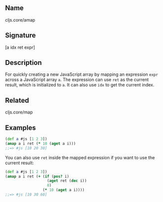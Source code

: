 ## Name
cljs.core/amap

## Signature
[a idx ret expr]

## Description

For quickly creating a new JavaScript array by mapping an expression `expr`
across a JavaScript array `a`.  The expression can use `ret` as the current
result, which is initialized to `a`.  It can also use `idx` to get the current
index.

## Related
cljs.core/map

## Examples

```clj
(def a #js [1 2 3])
(amap a i ret (* 10 (aget a i)))
;;=> #js [10 20 30]
```

You can also use `ret` inside the mapped expression if you want to use the
current result:

```clj
(def a #js [1 2 3])
(amap a i ret (+ (if (pos? i)
                   (aget ret (dec i))
                   0)
                 (* 10 (aget a i))))
;;=> #js [10 30 60]
```

